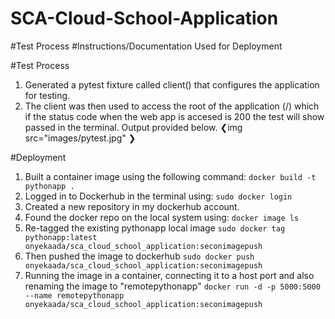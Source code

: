 # SCA-Cloud-School-Application
#Test Process
#Instructions/Documentation Used for Deployment

#Test Process
1. Generated a pytest fixture called client() that configures the application for testing.
2. The client was then used to access the root of the application (/) which if the status code when the
   web app is accesed is 200 the test will show passed in the terminal. Output provided below.
   ❮img src="images/pytest.jpg" ❯
   
   
#Deployment
1. Built a container image using the following command:
`docker build -t pythonapp .`
2. Logged in to Dockerhub in the terminal  using:
`sudo docker login`
3. Created a new repository in my dockerhub account.
4. Found the docker repo on the local system using:
`docker image ls`
5. Re-tagged the existing pythonapp local image
`sudo docker tag pythonapp:latest onyekaada/sca_cloud_school_application:seconimagepush`
6. Then pushed the image to dockerhub
`sudo docker push onyekaada/sca_cloud_school_application:seconimagepush`
7. Running the image in a container, connecting it to a host port and also renaming the image to "remotepythonapp"
`docker run -d -p 5000:5000 --name remotepythonapp onyekaada/sca_cloud_school_application:seconimagepush`

 
 

